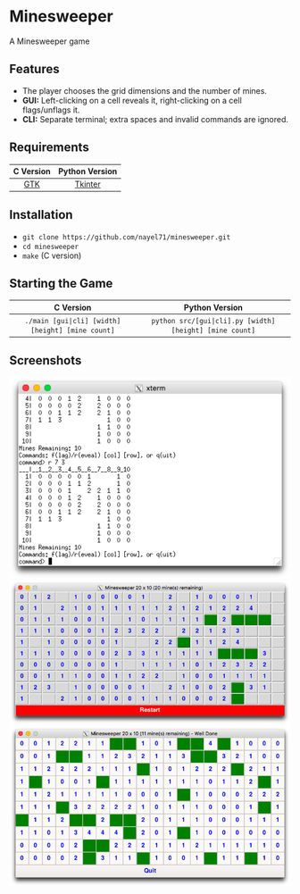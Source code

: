 # Minesweeper
A Minesweeper game

## Features
- The player chooses the grid dimensions and the number of mines.
- **GUI:** Left-clicking on a cell reveals it, right-clicking on a cell flags/unflags it. 
- **CLI:** Separate terminal; extra spaces and invalid commands are ignored.

## Requirements
C Version|Python Version
:-------:|:------------:
[GTK](https://www.gtk.org) | [Tkinter](https://docs.python.org/3/library/tkinter.html)

## Installation
- `git clone https://github.com/nayel71/minesweeper.git`
- `cd minesweeper`
- `make` (C version)

## Starting the Game
C Version|Python Version
:-------:|:------------:
`./main [gui\|cli] [width] [height] [mine count]`| `python src/[gui\|cli].py [width] [height] [mine count]`

## Screenshots
![](screenshots/cli_play.png)
![](screenshots/py_gui_play.png)
![](screenshots/c_gui_won.png)
